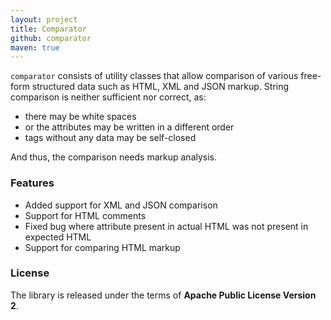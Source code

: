 ```yaml
---
layout: project
title: Comparator
github: comparator
maven: true
---
```


`comparator` consists of utility classes that allow comparison of various free-form structured data such as 
HTML, XML and JSON markup. String comparison is neither sufficient nor correct, as:

* there may be white spaces
* or the attributes may be written in a different order
* tags without any data may be self-closed

And thus, the comparison needs markup analysis.

### Features

* Added support for XML and JSON comparison
* Support for HTML comments
* Fixed bug where attribute present in actual HTML was not present in expected HTML
* Support for comparing HTML markup

### License

The library is released under the terms of **Apache Public License Version 2**.
